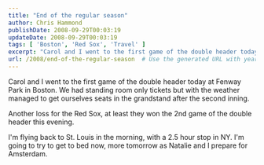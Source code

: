 ```yaml
---
title: "End of the regular season"
author: Chris Hammond
publishDate: 2008-09-29T00:03:19
updateDate: 2008-09-29T00:03:19
tags: [ 'Boston', 'Red Sox', 'Travel' ]
excerpt: "Carol and I went to the first game of the double header today at Fenway Park in Boston. We had standing room only tickets but with the weather managed to get ourselves seats in the grandstand after the second inning. Another loss for the Red Sox, at least they won the 2nd game of the double header this evening. I'm flying back to St. Louis in the morning, with a 2.5 hour stop in NY. I'm going to try to get to bed now, more tomorrow as Natalie and I prepare for Amsterdam."
url: /2008/end-of-the-regular-season  # Use the generated URL with year
---
```

<p>Carol and I went to the first game of the double header today at Fenway Park in Boston. We had standing room only tickets but with the weather managed to get ourselves seats in the grandstand after the second inning.</p> <p>Another loss for the Red Sox, at least they won the 2nd game of the double header this evening.</p> <p>I'm flying back to St. Louis in the morning, with a 2.5 hour stop in NY. I'm going to try to get to bed now, more tomorrow as Natalie and I prepare for Amsterdam.</p>
